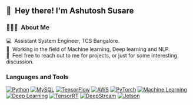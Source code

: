 ## 👋 &nbsp;Hey there! I'm Ashutosh Susare

### 👨🏻‍💻 &nbsp;About Me

💻 &nbsp;Assistant System Engineer, TCS Bangalore.\
🌱 &nbsp;Working in the field of Machine learning, Deep learning and NLP.\
💬 &nbsp;Feel free to reach out to me for projects, or just for some interesting discussion.

<!--<img alt="Night Coding" src="https://github.com/ashutohsusare20/ashutohsusare20/blob/master/assets/Night-Coding.gif" align="right"/>-->

### Languages and Tools
[<img alt="Python" src="https://img.shields.io/badge/Python-FFD43B?style=for-the-badge&logo=python&logoColor=darkgreen" />]()
[<img alt="MySQL" src="https://img.shields.io/badge/MySQL-0db7ed?style=for-the-badge&logo=docker&logoColor=white" />]()
[<img alt="TensorFlow" src="https://img.shields.io/badge/TensorFlow-FF6F00?style=for-the-badge&logo=TensorFlow&logoColor=white" />]()
[<img alt="AWS" src="https://img.shields.io/badge/AWS-D00000?style=for-the-badge&logo=Keras&logoColor=white" />]()
[<img alt="PyTorch" src="https://img.shields.io/badge/PyTorch-EE4C2C?style=for-the-badge&logo=pytorch&logoColor=white" />]()
[<img alt="Machine Learning" src="https://img.shields.io/badge/Machine Learning-005CED?style=for-the-badge&logo=onnx&logoColor=white" />]()
[<img alt="Deep Learning" src="https://img.shields.io/badge/Deep Learning Maker-27338e?style=for-the-badge&logo=OpenCV&logoColor=white" />]()
[<img alt="TensorRT" src="https://img.shields.io/badge/TensorRT-76B900?style=for-the-badge&logo=nvidia&logoColor=white" />]()
[<img alt="DeepStream" src="https://img.shields.io/badge/DeepStream-76B900?style=for-the-badge&logo=nvidia&logoColor=white" />]()
[<img alt="Jetson" src="https://img.shields.io/badge/Jetson-76B900?style=for-the-badge&logo=nvidia&logoColor=white" />]()

<!--
**ashutohsusare20/ashutohsusare20** is a ✨ _special_ ✨ repository because its `README.md` (this file) appears on your GitHub profile.

Here are some ideas to get you started:

- 🔭 I’m currently working on ...
- 🌱 I’m currently learning ...
- 👯 I’m looking to collaborate on ...
- 🤔 I’m looking for help with ...
- 💬 Ask me about ...
- 📫 How to reach me: ...
- 😄 Pronouns: ...
- ⚡ Fun fact: ...
-->
